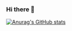 ### Hi there 👋

[![Anurag's GitHub stats](https://github-readme-stats.vercel.app/api?username=mmohajer9)](https://github.com/anuraghazra/github-readme-stats)

<!--
**mmohajer9/mmohajer9** is a ✨ _special_ ✨ repository because its `README.md` (this file) appears on your GitHub profile.

Here are some ideas to get you started:

- 🔭 I’m currently working on ...
- 🌱 I’m currently learning ...
- 👯 I’m looking to collaborate on ...
- 🤔 I’m looking for help with ...
- 💬 Ask me about ...
- 📫 How to reach me: ...
- 😄 Pronouns: ...
- ⚡ Fun fact: ...
-->
